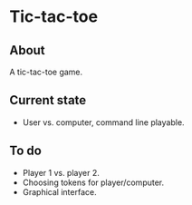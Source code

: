 # Tic-tac-toe

## About
A tic-tac-toe game.

## Current state
- User vs. computer, command line playable.

## To do
- Player 1 vs. player 2.
- Choosing tokens for player/computer.
- Graphical interface.
